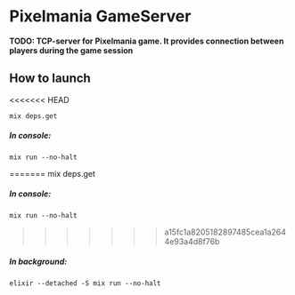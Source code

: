 # Pixelmania GameServer

**TODO: TCP-server for Pixelmania game. It provides connection between players during the game session**

## How to launch
<<<<<<< HEAD
```shell
mix deps.get
```

##### In console:
```shell
mix run --no-halt
```

=======
mix deps.get

##### In console:
```shell
mix run --no-halt
```

>>>>>>> a15fc1a8205182897485cea1a2644e93a4d8f76b
##### In background:
```shell
elixir --detached -S mix run --no-halt
```
